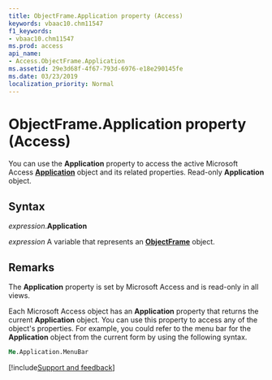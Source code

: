 ```yaml
---
title: ObjectFrame.Application property (Access)
keywords: vbaac10.chm11547
f1_keywords:
- vbaac10.chm11547
ms.prod: access
api_name:
- Access.ObjectFrame.Application
ms.assetid: 29e3d68f-4f67-793d-6976-e18e290145fe
ms.date: 03/23/2019
localization_priority: Normal
---
```



# ObjectFrame.Application property (Access)

You can use the **Application** property to access the active Microsoft Access **[Application](Access.Application.md)** object and its related properties. Read-only **Application** object.


## Syntax

_expression_.**Application**

_expression_ A variable that represents an **[ObjectFrame](Access.ObjectFrame.md)** object.


## Remarks

The **Application** property is set by Microsoft Access and is read-only in all views.

Each Microsoft Access object has an **Application** property that returns the current **Application** object. You can use this property to access any of the object's properties. For example, you could refer to the menu bar for the **Application** object from the current form by using the following syntax.

```vb
Me.Application.MenuBar 

```



[!include[Support and feedback](~/includes/feedback-boilerplate.md)]